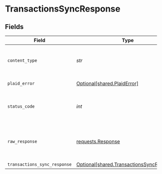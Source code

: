 # TransactionsSyncResponse


## Fields

| Field                                                                                        | Type                                                                                         | Required                                                                                     | Description                                                                                  |
| -------------------------------------------------------------------------------------------- | -------------------------------------------------------------------------------------------- | -------------------------------------------------------------------------------------------- | -------------------------------------------------------------------------------------------- |
| `content_type`                                                                               | *str*                                                                                        | :heavy_check_mark:                                                                           | HTTP response content type for this operation                                                |
| `plaid_error`                                                                                | [Optional[shared.PlaidError]](../../models/shared/plaiderror.md)                             | :heavy_minus_sign:                                                                           | Error response                                                                               |
| `status_code`                                                                                | *int*                                                                                        | :heavy_check_mark:                                                                           | HTTP response status code for this operation                                                 |
| `raw_response`                                                                               | [requests.Response](https://requests.readthedocs.io/en/latest/api/#requests.Response)        | :heavy_check_mark:                                                                           | Raw HTTP response; suitable for custom response parsing                                      |
| `transactions_sync_response`                                                                 | [Optional[shared.TransactionsSyncResponse]](../../models/shared/transactionssyncresponse.md) | :heavy_minus_sign:                                                                           | OK                                                                                           |